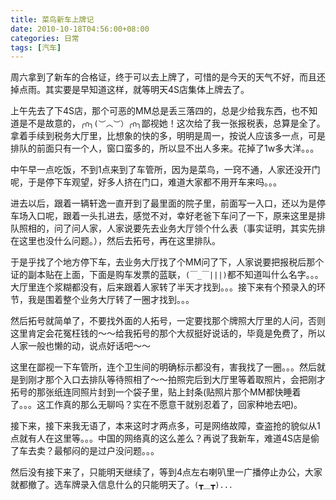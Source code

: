 ```yaml
---
title: 菜鸟新车上牌记
date: 2010-10-18T04:56:00+08:00
categories: 日常
tags: [汽车]
---
```


周六拿到了新车的合格证，终于可以去上牌了，可惜的是今天的天气不好，而且还掉点雨。其实要是早知道这样，就等明天4S店集体上牌去了。

上午先去了下4S店，那个可恶的MM总是丢三落四的，总是少给我东西，也不知道是不是故意的，`╭∩╮(︶︿︶）╭∩╮`鄙视她！这次给了我一张报税表，总算是全了。拿着手续到税务大厅里，比想象的快的多，明明是周一，按说人应该多一点，可是排队的前面只有一个人，窗口蛮多的，所以显不出人多来。花掉了1w多大洋。。。

中午早一点吃饭，不到1点来到了车管所，因为是菜鸟，一窍不通，人家还没开门呢，于是停下车观望，好多人挤在门口，难道大家都不用开车来吗。。。

进去以后，跟着一辆轩逸一直开到了最里面的院子里，前面写一入口，还以为是停车场入口呢，跟着一头扎进去，感觉不对，幸好老爸下车问了一下，原来这里是排队照相的，问了问人家，人家说要先去业务大厅领个什么表（事实证明，其实先排在这里也没什么问题。），然后去拓号，再在这里排队。<!--more-->

于是乎找了个地方停下车，去业务大厅找了个MM问了下，人家说要把报税后那个证的副本贴在上面，下面是购车发票的蓝联，`(￣_￣|||)`都不知道叫什么名字。。。大厅里连个浆糊都没有，后来跟着人家转了半天才找到。。。接下来有个预录入的环节，我是围着整个业务大厅转了一圈才找到。。。

然后拓号就简单了，不要找外面的人拓号，一定要找那个牌照大厅里的人问，否则这里肯定会花冤枉钱的～～给我拓号的那个大叔挺好说话的，毕竟是免费了，所以人家一般也懒的动，说点好话吧～～

这里在鄙视一下车管所，连个卫生间的明确标示都没有，害我找了一圈。。。然后就是到刚才那个入口去排队等待照相了～～拍照完后到大厅里等着取照片，会把刚才拓号的那张纸连同照片封到一个袋子里，贴上封条(贴照片那个MM都快睡着了。。。这工作真的那么无聊吗？实在不愿意干就别忍着了，回家种地去吧)。

接下来，接下来我无语了，本来这时才两点多，可是网络故障，查盗抢的貌似从1点就有人在这里等。。。中国的网络真的这么差么？再说了我新车，难道4S店是偷了车去卖？最郁闷的是过户没问题。。。

然后没有接下来了，只能明天继续了，等到4点左右喇叭里一广播停止办公，大家就都撤了。选车牌录入信息什么的只能明天了。`(┳＿┳)...`

